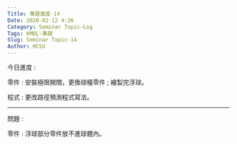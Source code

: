```yaml
---
Title: 專題進度-14
Date: 2020-02-12 4:36
Category: Seminar Topic-Log
Tags: KMOL-專題
Slug: Seminar Topic-14
Author: HCSU
---
```


今日進度 :

零件 : 安裝極限開關，更換球檯零件 ; 繪製完浮球。

程式 : 更改路徑預測程式寫法。

---

問題 : 

零件 : 浮球部分零件放不進球體內。

